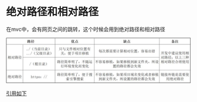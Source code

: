# 绝对路径和相对路径

在mvc中，会有网页之间的跳转，这个时候会用到绝对路径和相对路径

![Image txet](https://github.com/majiayu000/solution/blob/master/MVC/1531377615213670e157af2.jpg)


[引用如下](https://blog.csdn.net/QQ694885382/article/details/81044007)





